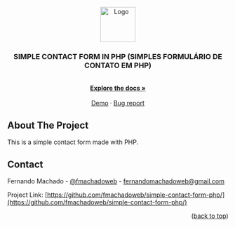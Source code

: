 <div id="top"></div>



<!-- PROJECT LOGO -->
<br />
<div align="center">
  <a href="#">
    <img src="https://github.com/othneildrew/Best-README-Template/raw/master/images/logo.png" alt="Logo" width="80" height="80">
  </a>

  <h3 align="center">SIMPLE CONTACT FORM IN PHP (SIMPLES FORMULÁRIO DE CONTATO EM PHP)</h3>

  <p align="center">
    <br />
    <a href="https://github.com/fmachadoweb/simple-contact-form-php/"><strong>Explore the docs »</strong></a>
    <br />
    <br />
    <a href="http://hardtek.com.br/form/">Demo</a>    ·
    <a href="mailto:fernandomachadoweb@gmail.com">Bug report</a>

  </p>
</div>






<!-- ABOUT THE PROJECT -->
## About The Project

This is a simple contact form made with PHP.





<!-- CONTACT -->
## Contact

Fernando Machado - [@fmachadoweb](https://twitter.com/fmachadoweb) - fernandomachadoweb@gmail.com

Project Link: [https://github.com/fmachadoweb/simple-contact-form-php/](https://github.com/fmachadoweb/simple-contact-form-php/)

<p align="right">(<a href="#top">back to top</a>)</p>

